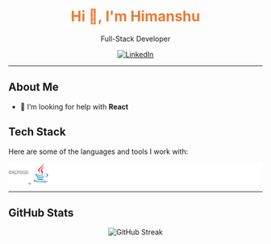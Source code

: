 
<h1 align="center"  style="color:#eb7a34" >Hi 👋, I'm Himanshu</h1>
<p align="center">Full-Stack Developer</p>

<p align="center">
  <a href="https://linkedin.com/in/himanshu-sangwan08" target="_blank">
    <img src="https://raw.githubusercontent.com/rahuldkjain/github-profile-readme-generator/master/src/images/icons/Social/linked-in-alt.svg" alt="LinkedIn" height="30" width="40" />
  </a>
</p>

---
<!--<p align="left"> <img src="https://komarev.com/ghpvc/?username=himanshu8443&label=Profile%20views&color=0e75b6&style=flat" alt="himanshu8443" /> </p>-->

## About Me


- 🤝 I’m looking for help with **React**

## Tech Stack

Here are some of the languages and tools I work with:

<p align="left" style="background-color:white">
  <a href="https://expressjs.com" target="_blank" rel="noreferrer">
    <img src="https://raw.githubusercontent.com/devicons/devicon/master/icons/express/express-original-wordmark.svg" alt="Express" width="40" height="40"/>
  </a>
  <a href="https://www.java.com" target="_blank" rel="noreferrer">
    <img src="https://raw.githubusercontent.com/devicons/devicon/master/icons/java/java-original.svg" alt="Java" width="40" height="40"/>
  </a>
  <!-- Add more icons for your tech stack -->
</p>

---



## GitHub Stats

<p align="center">
  <img src="https://github-readme-streak-stats.herokuapp.com/?user=himanshu8443" alt="GitHub Streak" />
</p>
